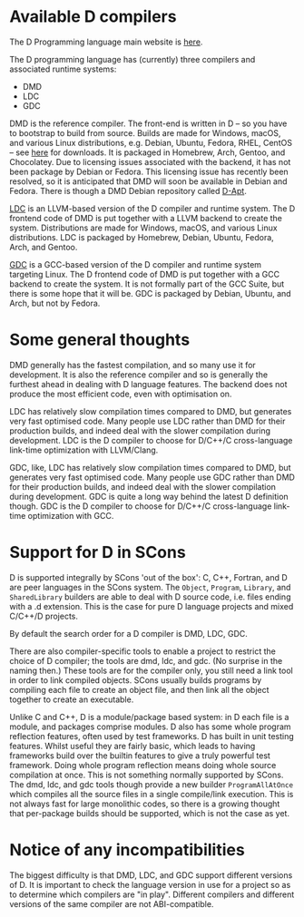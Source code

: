 # Available D compilers

The D Programming language main website is [here](https://dlang.org/).

The D programming language has (currently) three compilers and associated runtime systems:

- DMD 
- LDC
- GDC

DMD is the reference compiler. The front-end is written in D – so you have to bootstrap to build from source. Builds are made for Windows, macOS, and various Linux distributions, e.g. Debian, Ubuntu, Fedora, RHEL, CentOS – see [here](https://dlang.org/download.html) for downloads. It is packaged in Homebrew, Arch, Gentoo, and Chocolatey. Due to licensing issues associated with the backend, it has not been package by Debian or Fedora. This licensing issue has recently been resolved, so it is anticipated that DMD will soon be available in Debian and Fedora. There is though a DMD Debian repository called [D-Apt](http://d-apt.sourceforge.net/).

[LDC](https://wiki.dlang.org/LDC) is an LLVM-based version of the D compiler and runtime system. The D frontend code of DMD is put together with a LLVM backend to create the system. Distributions are made for Windows, macOS, and various Linux distributions. LDC is packaged by Homebrew, Debian, Ubuntu, Fedora, Arch, and Gentoo.

[GDC](https://gdcproject.org/) is a GCC-based version of the D compiler and runtime system targeting Linux. The D frontend code of DMD is put together with a GCC backend to create the system. It is not formally part of the GCC Suite, but there is some hope that it will be. GDC is packaged by Debian, Ubuntu, and Arch, but not by Fedora.

# Some general thoughts

DMD generally has the fastest compilation, and so many use it for development. It is also the reference compiler and so is generally the furthest ahead in dealing with D language features. The backend does not produce the most efficient code, even with optimisation on.

LDC has relatively slow compilation times compared to DMD, but generates very fast optimised code. Many people use LDC rather than DMD for their production builds, and indeed deal with the slower compilation during development. LDC is the D compiler to choose for D/C++/C cross-language link-time optimization with LLVM/Clang.

GDC, like, LDC has relatively slow compilation times compared to DMD, but generates very fast optimised code. Many people use GDC rather than DMD for their production builds, and indeed deal with the slower compilation during development. GDC is quite a long way behind the latest D definition though. GDC is the D compiler to choose for D/C++/C cross-language link-time optimization with GCC.

# Support for D in SCons

D is supported integrally by SCons 'out of the box': C, C++, Fortran, and D are peer languages in the SCons system. The `Object`, `Program`, `Library`, and `SharedLibrary` builders are able to deal with D source code, i.e. files ending with a .d extension. This is the case for pure D language projects and mixed C/C++/D projects.

By default the search order for a D compiler is DMD, LDC, GDC.

There are also compiler-specific tools to enable a project to restrict the choice of D compiler; the tools are dmd, ldc, and gdc. (No surprise in the naming then.) These tools are for the compiler only, you still need a link tool in order to link compiled objects. SCons usually builds programs by compiling each file to create an object file, and then link all the object together to create an executable.

Unlike C and C++, D is a module/package based system: in D each file is a module, and packages comprise modules. D also has some whole program reflection features, often used by test frameworks. D has built in unit testing features. Whilst useful they are fairly basic, which leads to having frameworks build over the builtin features to give a truly powerful test framework. Doing whole program reflection means doing whole source compilation at once. This is not something normally supported by SCons. The dmd, ldc, and gdc tools though provide a new builder `ProgramAllAtOnce` which compiles all the source files in a single compile/link execution. This is not always fast for large monolithic codes, so there is a growing thought that per-package builds should be supported, which is not the case as yet.

# Notice of any incompatibilities

The biggest difficulty is that DMD, LDC, and GDC support different versions of D. It is important to check the language version in use for a project so as to determine which compilers are "in play". Different compilers and different versions of the same compiler are not ABI-compatible.
